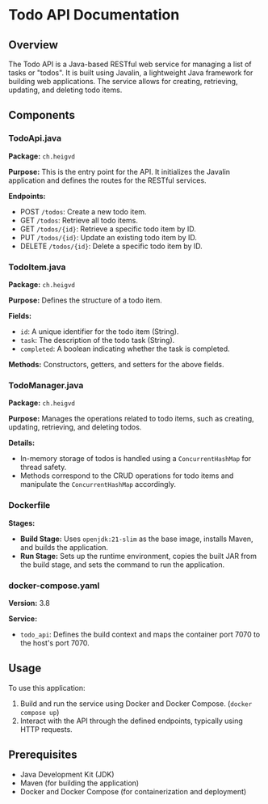 # Todo API Documentation

## Overview
The Todo API is a Java-based RESTful web service for managing a list of tasks or "todos". It is built using Javalin, a lightweight Java framework for building web applications. The service allows for creating, retrieving, updating, and deleting todo items.

## Components

### TodoApi.java

**Package:** `ch.heigvd`

**Purpose:** This is the entry point for the API. It initializes the Javalin application and defines the routes for the RESTful services.

**Endpoints:**
- POST `/todos`: Create a new todo item.
- GET `/todos`: Retrieve all todo items.
- GET `/todos/{id}`: Retrieve a specific todo item by ID.
- PUT `/todos/{id}`: Update an existing todo item by ID.
- DELETE `/todos/{id}`: Delete a specific todo item by ID.

### TodoItem.java

**Package:** `ch.heigvd`

**Purpose:** Defines the structure of a todo item.

**Fields:**
- `id`: A unique identifier for the todo item (String).
- `task`: The description of the todo task (String).
- `completed`: A boolean indicating whether the task is completed.

**Methods:** Constructors, getters, and setters for the above fields.

### TodoManager.java

**Package:** `ch.heigvd`

**Purpose:** Manages the operations related to todo items, such as creating, updating, retrieving, and deleting todos.

**Details:**
- In-memory storage of todos is handled using a `ConcurrentHashMap` for thread safety.
- Methods correspond to the CRUD operations for todo items and manipulate the `ConcurrentHashMap` accordingly.

### Dockerfile

**Stages:**
- **Build Stage:** Uses `openjdk:21-slim` as the base image, installs Maven, and builds the application.
- **Run Stage:** Sets up the runtime environment, copies the built JAR from the build stage, and sets the command to run the application.

### docker-compose.yaml

**Version:** 3.8

**Service:**
- `todo_api`: Defines the build context and maps the container port 7070 to the host's port 7070.

## Usage

To use this application:
1. Build and run the service using Docker and Docker Compose. (`docker compose up`)
2. Interact with the API through the defined endpoints, typically using HTTP requests.

## Prerequisites

- Java Development Kit (JDK)
- Maven (for building the application)
- Docker and Docker Compose (for containerization and deployment)